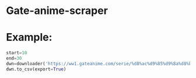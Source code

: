 # Gate-anime-scraper

# Example:
```py
start=10
end=30
dwn=downloader('https://ww1.gateanime.com/serie/%d8%ac%d9%85%d9%8a%d8%b9-%d8%ad%d9%84%d9%82%d8%a7%d8%aa-%d8%a7%d9%86%d9%85%d9%8a-black-clover-%d9%85%d8%aa%d8%b1%d8%ac%d9%85%d8%a9/',st=start,end=end)
dwn.to_csv(export=True)
```
